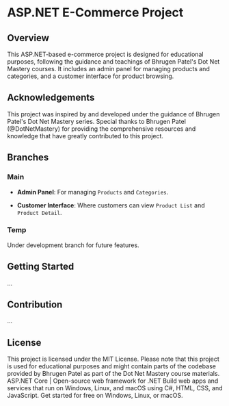 # ASP.NET E-Commerce Project

## Overview

This ASP.NET-based e-commerce project is designed for educational purposes, following the guidance and teachings of Bhrugen Patel's Dot Net Mastery courses. It includes an admin panel for managing products and categories, and a customer interface for product browsing.

## Acknowledgements

This project was inspired by and developed under the guidance of Bhrugen Patel's Dot Net Mastery series. Special thanks to Bhrugen Patel (@DotNetMastery) for providing the comprehensive resources and knowledge that have greatly contributed to this project.

## Branches

### Main

- **Admin Panel**: For managing `Products` and `Categories`.

- **Customer Interface**: Where customers can view `Product List` and `Product Detail`.

### Temp

Under development branch for future features.

## Getting Started

...

## Contribution

...

## License

This project is licensed under the MIT License. Please note that this project is used for educational purposes and might contain parts of the codebase provided by Bhrugen Patel as part of the Dot Net Mastery course materials.
ASP.NET Core | Open-source web framework for .NET
Build web apps and services that run on Windows, Linux, and macOS using C#, HTML, CSS, and JavaScript. Get started for free on Windows, Linux, or macOS.
